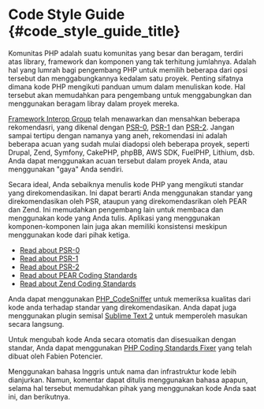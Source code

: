 # Code Style Guide  {#code_style_guide_title}

Komunitas PHP adalah suatu komunitas yang besar dan beragam, terdiri atas library, framework dan komponen yang tak terhitung jumlahnya. Adalah hal yang lumrah bagi pengembang PHP untuk memilih beberapa dari opsi tersebut dan menggabungkannya kedalam satu proyek. Penting sifatnya dimana kode PHP mengikuti panduan umum dalam menuliskan kode. Hal tersebut akan memudahkan para pengembang untuk menggabungkan dan menggunakan beragam libray dalam proyek mereka.

[Framework Interop Group][fig] telah menawarkan dan mensahkan beberapa rekomendasri, yang dikenal dengan [PSR-0][psr0],
[PSR-1][psr1] dan [PSR-2][psr2]. Jangan sampai tertipu dengan namanya yang aneh, rekomendasi ini adalah beberapa acuan yang sudah mulai diadopsi oleh beberapa proyek, seperti Drupal, Zend, Symfony, CakePHP, phpBB, AWS SDK, FuelPHP, Lithium, dsb. Anda dapat menggunakan acuan tersebut dalam proyek Anda, atau menggunakan "gaya" Anda sendiri.

Secara ideal, Anda sebaiknya menulis kode PHP yang mengikuti standar yang direkomendasikan. Ini dapat berarti Anda menggunakan standar yang direkomendasikan oleh PSR, ataupun yang direkomendasrikan oleh PEAR dan Zend. Ini memudahkan pengembang lain untuk membaca dan menggunakan kode yang Anda tulis. Aplikasi yang menggunakan komponen-komponen lain juga akan memiliki konsistensi meskipun menggunakan kode dari pihak ketiga.

* [Read about PSR-0][psr0]
* [Read about PSR-1][psr1]
* [Read about PSR-2][psr2]
* [Read about PEAR Coding Standards][pear-cs]
* [Read about Zend Coding Standards][zend-cs]

Anda dapat menggunakan [PHP_CodeSniffer][phpcs] untuk memeriksa kualitas dari kode anda terhadap standar yang direkomendasikan. Anda dapat juga menggunakan plugin semisal [Sublime Text 2][st-cs] untuk memperoleh masukan secara langsung.

Untuk mengubah kode Anda secara otomatis dan disesuaikan dengan standar, Anda dapat menggunakan [PHP Coding Standards Fixer][phpcsfixer] yang telah dibuat oleh Fabien Potencier.

Menggunakan bahasa Inggris untuk nama dan infrastruktur kode lebih dianjurkan. Namun, komentar dapat ditulis menggunakan bahasa apapun, selama hal tersebut memudahkan pihak yang menggunakan kode Anda saat ini, dan berikutnya.

[fig]: http://www.php-fig.org/
[psr0]: https://github.com/php-fig/fig-standards/blob/master/accepted/PSR-0.md
[psr1]: https://github.com/php-fig/fig-standards/blob/master/accepted/PSR-1-basic-coding-standard.md
[psr2]: https://github.com/php-fig/fig-standards/blob/master/accepted/PSR-2-coding-style-guide.md
[psr3]: https://github.com/php-fig/fig-standards/blob/master/accepted/PSR-3-logger-interface.md
[pear-cs]: http://pear.php.net/manual/en/standards.php
[zend-cs]: http://framework.zend.com/wiki/display/ZFDEV2/Coding+Standards
[phpcs]: http://pear.php.net/package/PHP_CodeSniffer/
[st-cs]: https://github.com/benmatselby/sublime-phpcs
[phpcsfixer]: http://cs.sensiolabs.org/
